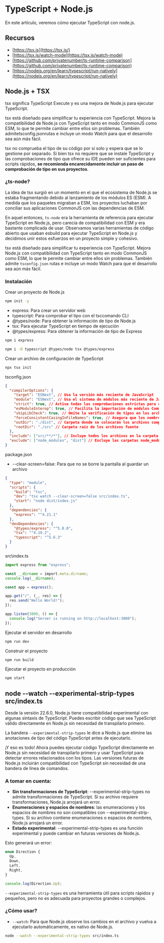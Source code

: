 # TypeScript + Node.js

En este artículo, veremos cómo ejecutar TypeScript con node.js.

## Recursos

- [https://tsx.is](https://tsx.is/)
- [https://tsx.is/watch-mode](https://tsx.is/watch-mode)
- [https://github.com/privatenumber/ts-runtime-comparison](https://github.com/privatenumber/ts-runtime-comparison)
- [https://nodejs.org/en/learn/typescript/run-natively](https://nodejs.org/en/learn/typescript/run-natively)

## Node.js + TSX

tsx significa TypeScript Execute y es una mejora de Node.js para ejecutar TypeScript.

tsx está diseñado para simplificar tu experiencia con TypeScript. Mejora la compatibilidad de Node.js con TypeScript tanto en modo CommonJS como ESM, lo que te permite cambiar entre ellos sin problemas. También admitetsconfig.jsonrutas e incluye un modo Watch para que el desarrollo sea aún más fácil.

tsx no comprueba el tipo de su código por sí solo y espera que se lo gestione por separado. Si bien tsx no requiere que se instale TypeScript y las comprobaciones de tipo que ofrece su IDE pueden ser suficientes para scripts rápidos, **se recomienda encarecidamente incluir un paso de comprobación de tipo en sus proyectos**.

### ¿ts-node?

La idea de tsx surgió en un momento en el que el ecosistema de Node.js se estaba fragmentando debido al lanzamiento de los módulos ES (ESM). A medida que los paquetes migraban a ESM, los proyectos luchaban por conciliar sus aplicaciones CommonJS con las dependencias de ESM.

En aquel entonces, `ts-node` era la herramienta de referencia para ejecutar TypeScript en Node.js, pero carecía de compatibilidad con ESM y era bastante complicada de usar. Observamos varias herramientas de código abierto que usaban esbuild para ejecutar TypeScript en Node.js y decidimos unir estos esfuerzos en un proyecto simple y cohesivo.

tsx está diseñado para simplificar tu experiencia con TypeScript. Mejora Node.js con compatibilidad con TypeScript tanto en modo CommonJS como ESM, lo que te permite cambiar entre ellos sin problemas. También admite `tsconfig.json` rutas e incluye un modo Watch para que el desarrollo sea aún más fácil.

### Instalación

Crear un proyecto de Node.js

```sh
npm init -y
```

- express: Para crear un servidor web
- typescript: Para comprobar el tipo con el tsccomando CLI
- @types/node: Para obtener la información de tipo de Node.js
- tsx: Para ejecutar TypeScript en tiempo de ejecución
- @types/express: Para obtener la información de tipo de Express

```sh
npm i express
```

```sh
npm i -D typescript @types/node tsx @types/express
```

Crear un archivo de configuración de TypeScript

```sh
npx tsx init
```

tsconfig.json

```json
{
  "compilerOptions": {
    "target": "ESNext", // Usa la versión más reciente de JavaScript
    "module": "ESNext", // Usa el sistema de módulos más reciente de JavaScript
    "strict": true, // Activa todas las comprobaciones estrictas para ayudar a encontrar errores
    "esModuleInterop": true, // Facilita la importación de módulos CommonJS
    "skipLibCheck": true, // Omite la verificación de tipos en los archivos de declaración para acelerar la compilación
    "forceConsistentCasingInFileNames": true, // Asegura que los nombres de archivo sean consistentes en mayúsculas y minúsculas
    "outDir": "./dist", // Carpeta donde se colocarán los archivos compilados
    "rootDir": "./src" // Carpeta raíz de los archivos fuente
  },
  "include": ["src/**/*"], // Incluye todos los archivos en la carpeta src y sus subcarpetas
  "exclude": ["node_modules", "dist"] // Excluye las carpetas node_modules y dist del proceso de compilación
}
```

package.json

- --clear-screen=false: Para que no se borre la pantalla al guardar un archivo

```json
{
  "type": "module",
  "scripts": {
    "build": "tsc",
    "dev": "tsx watch --clear-screen=false src/index.ts",
    "start": "node dist/index.js"
  },
  "dependencies": {
    "express": "^4.21.1"
  },
  "devDependencies": {
    "@types/express": "^5.0.0",
    "tsx": "^4.19.2",
    "typescript": "^5.6.3"
  }
}
```

src\index.ts

```ts
import express from "express";

const __dirname = import.meta.dirname;
console.log(__dirname);

const app = express();

app.get("/", (_, res) => {
  res.send("Hello World!");
});

app.listen(3000, () => {
  console.log("Server is running on http://localhost:3000");
});
```

Ejecutar el servidor en desarrollo

```sh
npm run dev
```

Construir el proyecto

```sh
npm run build
```

Ejecutar el proyecto en producción

```sh
npm start
```

## node --watch --experimental-strip-types src/index.ts

Desde la versión 22.6.0, Node.js tiene compatibilidad experimental con algunas sintaxis de TypeScript. Puedes escribir código que sea TypeScript válido directamente en Node.js sin necesidad de transpilarlo primero.

La bandera `--experimental-strip-types` le dice a Node.js que elimine las anotaciones de tipo del código TypeScript antes de ejecutarlo.

¡Y eso es todo! Ahora puedes ejecutar código TypeScript directamente en Node.js sin necesidad de transpilarlo primero y usar TypeScript para detectar errores relacionados con los tipos. Las versiones futuras de Node.js incluirán compatibilidad con TypeScript sin necesidad de una bandera de línea de comandos.

### A tomar en cuenta:

- **Sin transformaciones de TypeScript**: --experimental-strip-types no admite transformaciones de TypeScript. Si su archivo requiere transformaciones, Node.js arrojará un error.
- **Enumeraciones y espacios de nombres**: las enumeraciones y los espacios de nombres no son compatibles con --experimental-strip-types. Si su archivo contiene enumeraciones o espacios de nombres, Node.js arrojará un error.
- **Estado experimental**: --experimental-strip-types es una función experimental y puede cambiar en futuras versiones de Node.js.

Esto generará un error:

```ts
enum Direction {
  Up,
  Down,
  Left,
  Right,
}

console.log(Direction.Up);
```

`--experimental-strip-types` es una herramienta útil para scripts rápidos y pequeños, pero no es adecuada para proyectos grandes o complejos.

### ¿Cómo usar?

- `--watch`: Para que Node.js observe los cambios en el archivo y vuelva a ejecutarlo automáticamente, es nativo de Node.js.

```sh
node --watch --experimental-strip-types src/index.ts
```
